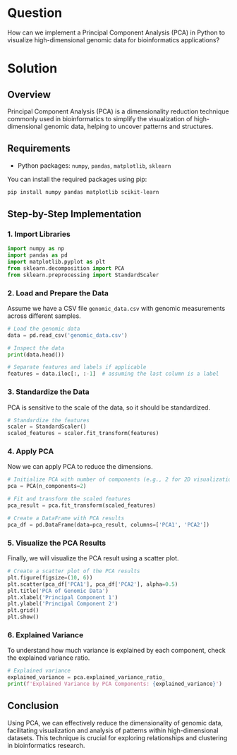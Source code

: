 # Question
How can we implement a Principal Component Analysis (PCA) in Python to visualize high-dimensional genomic data for bioinformatics applications?

# Solution

## Overview
Principal Component Analysis (PCA) is a dimensionality reduction technique commonly used in bioinformatics to simplify the visualization of high-dimensional genomic data, helping to uncover patterns and structures.

## Requirements
- Python packages: `numpy`, `pandas`, `matplotlib`, `sklearn`

You can install the required packages using pip:

```bash
pip install numpy pandas matplotlib scikit-learn
```

## Step-by-Step Implementation

### 1. Import Libraries

```python
import numpy as np
import pandas as pd
import matplotlib.pyplot as plt
from sklearn.decomposition import PCA
from sklearn.preprocessing import StandardScaler
```

### 2. Load and Prepare the Data

Assume we have a CSV file `genomic_data.csv` with genomic measurements across different samples.

```python
# Load the genomic data
data = pd.read_csv('genomic_data.csv')

# Inspect the data
print(data.head())

# Separate features and labels if applicable
features = data.iloc[:, :-1]  # assuming the last column is a label
```

### 3. Standardize the Data

PCA is sensitive to the scale of the data, so it should be standardized.

```python
# Standardize the features
scaler = StandardScaler()
scaled_features = scaler.fit_transform(features)
```

### 4. Apply PCA

Now we can apply PCA to reduce the dimensions.

```python
# Initialize PCA with number of components (e.g., 2 for 2D visualization)
pca = PCA(n_components=2)

# Fit and transform the scaled features
pca_result = pca.fit_transform(scaled_features)

# Create a DataFrame with PCA results
pca_df = pd.DataFrame(data=pca_result, columns=['PCA1', 'PCA2'])
```

### 5. Visualize the PCA Results

Finally, we will visualize the PCA result using a scatter plot.

```python
# Create a scatter plot of the PCA results
plt.figure(figsize=(10, 6))
plt.scatter(pca_df['PCA1'], pca_df['PCA2'], alpha=0.5)
plt.title('PCA of Genomic Data')
plt.xlabel('Principal Component 1')
plt.ylabel('Principal Component 2')
plt.grid()
plt.show()
```

### 6. Explained Variance

To understand how much variance is explained by each component, check the explained variance ratio.

```python
# Explained variance
explained_variance = pca.explained_variance_ratio_
print(f'Explained Variance by PCA Components: {explained_variance}')
```

## Conclusion

Using PCA, we can effectively reduce the dimensionality of genomic data, facilitating visualization and analysis of patterns within high-dimensional datasets. This technique is crucial for exploring relationships and clustering in bioinformatics research.